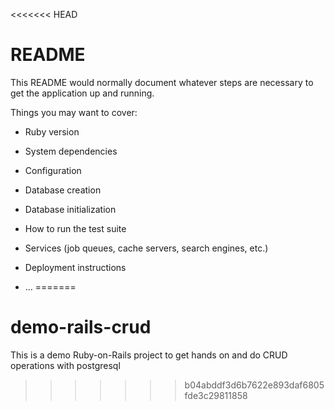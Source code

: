 <<<<<<< HEAD
# README

This README would normally document whatever steps are necessary to get the
application up and running.

Things you may want to cover:

* Ruby version

* System dependencies

* Configuration

* Database creation

* Database initialization

* How to run the test suite

* Services (job queues, cache servers, search engines, etc.)

* Deployment instructions

* ...
=======
# demo-rails-crud
This is a demo Ruby-on-Rails project to get hands on and do CRUD operations with postgresql
>>>>>>> b04abddf3d6b7622e893daf6805fde3c29811858
